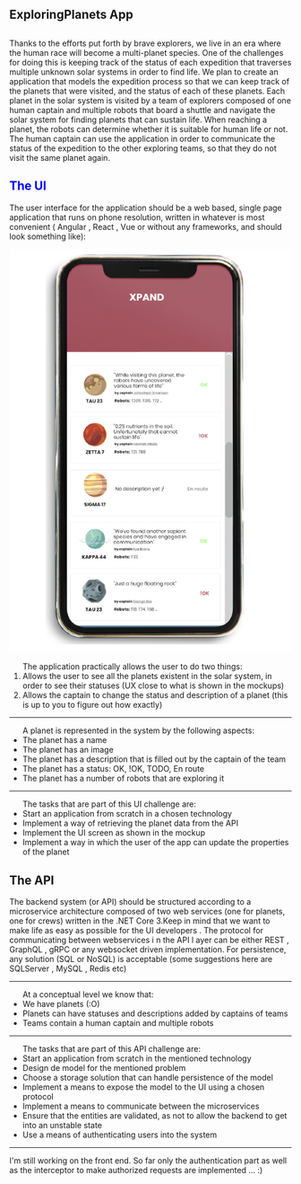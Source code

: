 ## ExploringPlanets App

<h2 style="color: blue"></h2>

<p>
Thanks to the efforts put forth by brave explorers, we live in an era where the human
race will become a multi-planet species. One of the challenges for doing this is keeping
track of the status of each expedition that traverses multiple unknown solar systems in
order to find life.
We plan to create an application that models the expedition process so that we can
keep track of the planets that were visited, and the status of each of these planets.
Each planet in the solar system is visited by a team of explorers composed of one
human captain and multiple robots that board a shuttle and navigate the solar system
for finding planets that can sustain life. When reaching a planet, the robots can
determine whether it is suitable for human life or not. The human captain can use the
application in order to communicate the status of the expedition to the other exploring
teams, so that they do not visit the same planet again.
</p>

<h2 style="color: blue">The UI</h2>

<p>
The user interface for the application should be a web based, single page application
that runs on phone resolution, written in whatever is most convenient ( Angular , React ,
Vue or without any frameworks, and should look something like):
</p>

<img src ="phone.png"/>

<ol>The application practically allows the user to do two things:
	<li>Allows the user to see all the planets existent in the solar system, in order to see
their statuses (UX close to what is shown in the mockups)</li>
<li>Allows the captain to change the status and description of a planet (this is up to
you to figure out how exactly)</li>
</ol>
<hr>
<ul>
A planet is represented in the system by the following aspects:
<li>The planet has a name</li>
<li>The planet has an image</li>
<li>The planet has a description that is filled out by the captain of the team</li>
<li>The planet has a status: OK, !OK, TODO, En route</li>
<li>The planet has a number of robots that are exploring it</li>
</ul>
<hr>
<ul>
The tasks that are part of this UI challenge are:
<li>Start an application from scratch in a chosen technology</li>
<li>Implement a way of retrieving the planet data from the API</li>
<li>Implement the UI screen as shown in the mockup</li>
<li>Implement a way in which the user of the app can update the properties of the
planet</li>
</ul>

<h2>The API</h2>
<p>
The backend system (or API) should be structured according to a microservice
architecture composed of two web services (one for planets, one for crews) written in
the .NET Core 3.Keep in mind that we want to make life as easy as possible for the UI
developers .
The protocol for communicating between webservices i n the API l ayer can be either
REST , GraphQL , gRPC or any websocket driven implementation.
For persistence, any solution (SQL or NoSQL) is acceptable (some suggestions here are
SQLServer , MySQL , Redis etc)
</p>

<hr>
<ul>
At a conceptual level we know that:
<li>We have planets (:O)</li>
<li>Planets can have statuses and descriptions added by captains of teams</li>
<li>Teams contain a human captain and multiple robots</li>
</ul>

<hr>
<ul>
The tasks that are part of this API challenge are:
<li>Start an application from scratch in the mentioned technology</li>
<li>Design de model for the mentioned problem</li>
<li>Choose a storage solution that can handle persistence of the model</li>
<li>Implement a means to expose the model to the UI using a chosen protocol</li>
<li>Implement a means to communicate between the microservices</li>
<li>Ensure that the entities are validated, as not to allow the backend to get
into an unstable state</li>
<li>Use a means of authenticating users into the system</li>
</ul>

<hr>
<p>I'm still working on the front end. So far only the authentication part as well as the interceptor to make authorized requests are implemented ... :)</p>


